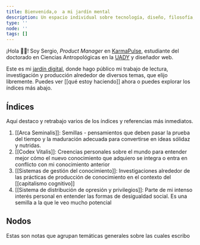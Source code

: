 ```yaml
---
title: Bienvenida,o  a mi jardín mental
description: Un espacio individual sobre tecnología, diseño, filosofía, arte y escritura.
type: ''
node: ''
tags: []
---
```




¡Hola 👋🏽! Soy Sergio, *Product Manager* en [KarmaPulse](https://karmapulse.com), estudiante del doctorado en Ciencias Antropológicas en la [UADY](https://www.uady.mx/) y diseñador web. 

Este es mi [jardín digital](https://www.technologyreview.es/s/12606/jardines-digitales-la-respuesta-espiritual-la-futilidad-de-las-redes-sociales), donde hago público mi trabajo de lectura, investigación y producción alrededor de diversos temas, que elijo libremente. Puedes ver [[qué estoy haciendo]] ahora o puedes explorar los índices más abajo.



## Índices

Aquí destaco y retrabajo varios de los índices y referencias más inmediatos. 

1. [[Arca Seminalis]]:  Semillas - pensamientos que deben pasar la prueba del tiempo y la maduración adecuada para convertirse en ideas sólidaz y nutridas.
2. [[Codex Vitalis]]: Creencias personales sobre el mundo para entender mejor cómo el nuevo conocimiento que adquiero se integra o entra en conflicto con mi conocimiento anterior
3. [[Sistemas de gestión del conocimiento]]: Investigaciones alrededor de las prácticas de producción de conocimiento en el contexto del [[capitalismo cognitivo]]
4. [[Sistema de distribución de opresión y privilegios]]: Parte de mi intenso interés personal en entender las formas de desigualdad social. Es una semilla a la que le veo mucho potencial


## Nodos

Estas son notas que agrupan temáticas generales sobre las cuales escribo